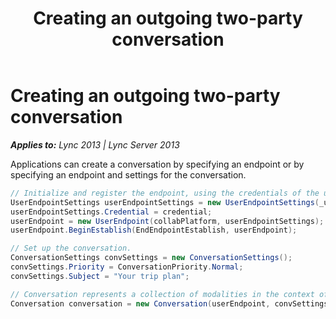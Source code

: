 ﻿---
title: Creating an outgoing two-party conversation
TOCTitle: Creating an outgoing two-party conversation
ms:assetid: 67b43d59-9f40-4d80-82cf-365acdae078f
ms:mtpsurl: https://msdn.microsoft.com/en-us/library/Dn465980(v=office.15)
ms:contentKeyID: 57102772
ms.date: 07/25/2014
mtps_version: v=office.15
dev_langs:
- csharp
---

# Creating an outgoing two-party conversation


_**Applies to:** Lync 2013 | Lync Server 2013_

Applications can create a conversation by specifying an endpoint or by specifying an endpoint and settings for the conversation.

``` csharp
// Initialize and register the endpoint, using the credentials of the user the application will be acting as.
UserEndpointSettings userEndpointSettings = new UserEndpointSettings(_userURI, userServer);
userEndpointSettings.Credential = credential;
userEndpoint = new UserEndpoint(collabPlatform, userEndpointSettings);
userEndpoint.BeginEstablish(EndEndpointEstablish, userEndpoint);

// Set up the conversation.
ConversationSettings convSettings = new ConversationSettings();
convSettings.Priority = ConversationPriority.Normal;
convSettings.Subject = "Your trip plan";

// Conversation represents a collection of modalities in the context of a dialog with one or multiple callees.
Conversation conversation = new Conversation(userEndpoint, convSettings);
```

